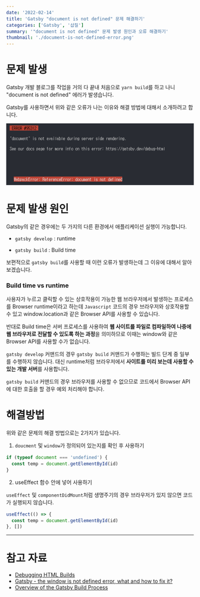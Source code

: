 ```yaml
---
date: '2022-02-14'
title: 'Gatsby "document is not defined" 문제 해결하기'
categories: ['Gatsby', '삽질']
summary: '"document is not defined" 문제 발생 원인과 오류 해결하기'
thumbnail: './document-is-not-defined-error.png'
---
```


# 문제 발생

Gatsby 개발 블로그를 작업을 거의 다 끝내 처음으로 `yarn build`를 하고 나니 "document is not defined" 에러가 발생습니다.

Gatsby를 사용하면서 위와 같은 오류가 나는 이유와 해결 방법에 대해서 소개하려고 합니다.

![document is not defined img](./document-is-not-defined-error2.png)

# 문제 발생 원인

Gatsby의 같은 경우에는 두 가지의 다른 환경에서 애플리케이션 실행이 가능합니다.

- `gatsby develop` : runtime

- `gatsby build` : Build time

보편적으로 `gatsby build`를 사용할 때 이런 오류가 발생하는데 그 이유에 대해서 알아보겠습니다.

### Build time vs runtime

사용자가 누르고 클릭할 수 있는 상호작용이 가능한 웹 브라우저에서 발생하는 프로세스를 Browser runtime이라고 하는데
`Javascript` 코드의 경우 브라우저와 상호작용할 수 있고 window.location과 같은 Browser API를 사용할 수 있습니다.

반대로 Build time은 서버 프로세스를 사용하여 **웹 사이트를 파일로 컴파일하여 나중에 웹 브라우저로 전달할 수 있도록 하는 과정**을 의미하므로 이때는 window와 같은 Browser API를 사용할 수가 없습니다.

`gatsby develop` 커맨드의 경우 `gatsby build` 커맨드가 수행하는 빌드 단계 중 일부를 수행하지 않습니다.
대신 runtime처럼 브라우저에서 **사이트를 미리 보는데 사용할 수 있는 개발 서버**를 사용합니다.

`gatsby build` 커맨드의 경우 브라우저를 사용할 수 없으므로 코드에서 Browser API에 대한 호출을 할 경우 예외 처리해야 합니다.

# 해결방법

위와 같은 문제의 해결 방법으로는 2가지가 있습니다.

1. `doucment` 및 `window`가 정의되어 있는지를 확인 후 사용하기

```javascript
if (typeof document === 'undefined') {
  const temp = document.getElementById(id)
}
```

2. useEffect 함수 안에 넣어 사용하기

`useEffect` 및 `componentDidMount`처럼 생명주기의 경우 브라우저가 있지 않으면 코드가 실행되지 않습니다.

```javascript
useEffect(() => {
  const temp = document.getElementById(id)
}, [])
```

---

# 참고 자료

- [Debugging HTML Builds](https://www.gatsbyjs.com/docs/debugging-html-builds/)
- [Gatsby - the window is not defined error, what and how to fix it?](https://blog.greenroots.info/gatsby-the-window-is-not-defined-error-what-and-how-to-fix-it)
- [Overview of the Gatsby Build Process](https://www.gatsbyjs.com/docs/conceptual/overview-of-the-gatsby-build-process/)
